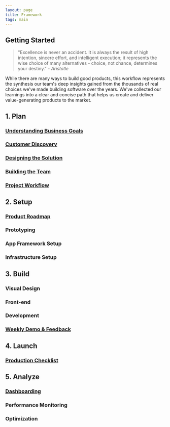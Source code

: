 ```yaml
---
layout: page
title: Framework
tags: main
---
```


## Getting Started
> "Excellence is never an accident. It is always the result of high intention, sincere effort, and intelligent execution; it represents the wise choice of many alternatives - choice, not chance, determines your destiny." *- Aristotle*

While there are many ways to build good products, this workflow represents the synthesis our team's deep insights gained from the thousands of real choices we've made building software over the years. We've collected our learnings into a clear and concise path that helps us create and deliver value-generating products to the market. 

## 1. Plan

### [Understanding Business Goals](/plan-business-goals/)

### [Customer Discovery](/plan-customer-discovery/ )

### [Designing the Solution](/plan-designing-the-solution/)

### [Building the Team](/plan-building-the-team/)

### [Project Workflow](/plan-defining-the-workflow/)

## 2. Setup

### [Product Roadmap](/setup-product-roadmap/)

### Prototyping

### App Framework Setup

### Infrastructure Setup

## 3. Build

### Visual Design

### Front-end

### Development

### [Weekly Demo & Feedback](/build-weekly-demo)

## 4. Launch

### [Production Checklist](/launch-production-checklist)

## 5. Analyze

### [Dashboarding](/analyze-dashboarding/)

### Performance Monitoring

### Optimization
